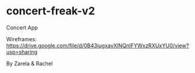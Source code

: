 # concert-freak-v2
Concert App

Wireframes: https://drive.google.com/file/d/0B43iugxavXlNQnlFYWxzRXUxYU0/view?usp=sharing


By Zarela & Rachel
